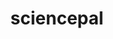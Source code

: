 ---
title: sciencepal
github: https://github.com/sciencepal
mode: dark
transition: 1s
score: 85.0
archetype:
- Stats and Metrics
- Badges | Tags | Icons
- Little Bit of Everything
---